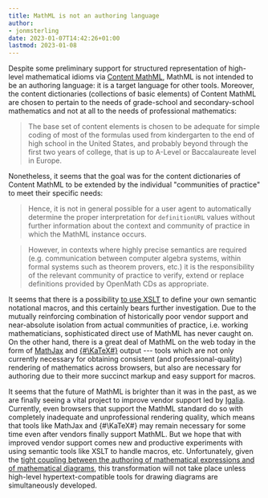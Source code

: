 ```yaml
---
title: MathML is not an authoring language
author:
- jonmsterling
date: 2023-01-07T14:42:26+01:00
lastmod: 2023-01-08
---
```


Despite some preliminary support for structured representation of high-level mathematical idioms via [Content MathML](https://www.w3.org/TR/MathML/chapter4.html), MathML is not intended to be an authoring language: it is a target language for other tools. Moreover, the content dictionaries (collections of basic elements) of Content MathML are chosen to pertain to the needs of grade-school and secondary-school mathematics and not at all to the needs of professional mathematics:

> The base set of content elements is chosen to be adequate for simple coding of most of the formulas used from kindergarten to the end of high school in the United States, and probably beyond through the first two years of college, that is up to A-Level or Baccalaureate level in Europe.

Nonetheless, it seems that the goal was for the content dictionaries of Content MathML to be extended by the individual "communities of practice" to meet their specific needs:

>  Hence, it is not in general possible for a user agent to automatically determine the proper interpretation for `definitionURL` values without further information about the context and community of practice in which the MathML instance occurs.

> However, in contexts where highly precise semantics are required (e.g. communication between computer algebra systems, within formal systems such as theorem provers, etc.) it is the responsibility of the relevant community of practice to verify, extend or replace definitions provided by OpenMath CDs as appropriate.

It seems that there is a possibility [to use XSLT](https://www.data2type.de/xml-xslt-xslfo/math-ml/styles-transformations/xslt-with-mathml/create-macros) to define your own semantic notational macros, and this certainly bears further investigation. Due to the mutually reinforcing combination of historically poor vendor support and near-absolute isolation from actual communities of practice, i.e. working mathematicians, sophisticated direct use of MathML has never caught on. On the other hand, there is a great deal of MathML on the web today in the form of [MathJax](https://www.mathjax.org/) and [{#\KaTeX#}](https://www.katex.org/) output --- tools which are not only currently necessary for obtaining consistent (and professional-quality) rendering of mathematics across browsers, but also are necessary for authoring due to their more succinct markup and easy support for macros.

It seems that the future of MathML is brighter than it was in the past, as we are finally seeing a vital project to improve vendor support led by [Igalia](https://mathml.igalia.com). Currently, even browsers that support the MathML standard do so with completely inadequate and unprofessional rendering quality, which means that tools like MathJax and {#\KaTeX#} may remain necessary for some time even after vendors finally support MathML. But we hope that with improved vendor support comes new and productive experiments with using semantic tools like XSLT to handle macros, etc. Unfortunately, given the [tight coupling between the authoring of mathematical expressions and of mathematical diagrams](tfmt-000P), this transformation will not take place unless high-level hypertext-compatible tools for drawing diagrams are simultaneously developed.
